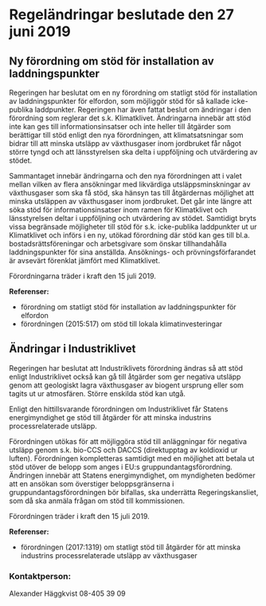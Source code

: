 # Regeländringar beslutade den 27 juni 2019

## Ny förordning om stöd för installation av laddningspunkter

Regeringen har beslutat om en ny förordning om statligt stöd för installation av laddningspunkter för elfordon, som möjliggör stöd för så kallade icke\-publika laddpunkter. Regeringen har även fattat beslut om ändringar i den förordning som reglerar det s.k. Klimatklivet. Ändringarna innebär att stöd inte kan ges till informationsinsatser och inte heller till åtgärder som berättigar till stöd enligt den nya förordningen, att klimatsatsningar som bidrar till att minska utsläpp av växthusgaser inom jordbruket får något större tyngd och att länsstyrelsen ska delta i uppföljning och utvärdering av stödet.

Sammantaget innebär ändringarna och den nya förordningen att i valet mellan vilken av flera ansökningar med likvärdiga utsläppsminskningar av växthusgaser som ska få stöd, ska hänsyn tas till åtgärdernas möjlighet att minska utsläppen av växthusgaser inom jordbruket. Det går inte längre att söka stöd för informationsinsatser inom ramen för Klimatklivet och länsstyrelsen deltar i uppföljning och utvärdering av stödet. Samtidigt bryts vissa begränsade möjligheter till stöd för s.k. icke\-publika laddpunkter ut ur Klimatklivet och införs i en ny, utökad förordning där stöd kan ges till bl.a. bostadsrättsföreningar och arbetsgivare som önskar tillhandahålla laddningspunkter för sina anställda. Ansöknings\- och prövningsförfarandet är avsevärt förenklat jämfört med Klimatklivet.

Förordningarna träder i kraft den 15 juli 2019\.

**Referenser:**

* förordning om statligt stöd för installation av laddningspunkter för elfordon
* förordningen (2015:517\) om stöd till lokala klimatinvesteringar

## Ändringar i Industriklivet

Regeringen har beslutat att Industriklivets förordning ändras så att stöd enligt Industriklivet också kan gå till åtgärder som ger negativa utsläpp genom att geologiskt lagra växthusgaser av biogent ursprung eller som tagits ut ur atmosfären. Större enskilda stöd kan utgå.

Enligt den hittillsvarande förordningen om Industriklivet får Statens energimyndighet ge stöd till åtgärder för att minska industrins processrelaterade utsläpp.

Förordningen utökas för att möjliggöra stöd till anläggningar för negativa utsläpp genom s.k. bio\-CCS och DACCS (direktupptag av koldioxid ur luften). Förordningen kompletteras samtidigt med en möjlighet att betala ut stöd utöver de belopp som anges i EU:s gruppundantagsförordning. Ändringen innebär att Statens energimyndighet, om myndigheten bedömer att en ansökan som överstiger beloppsgränserna i gruppundantagsförordningen bör bifallas, ska underrätta Regeringskansliet, som då ska anmäla frågan om stöd till kommissionen.

Förordningen träder i kraft den 15 juli 2019\.

**Referenser:**

* förordningen (2017:1319\) om statligt stöd till åtgärder för att minska industrins processrelaterade utsläpp av växthusgaser

### Kontaktperson:

Alexander Häggkvist 08\-405 39 09
